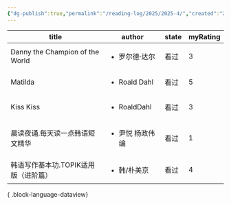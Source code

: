 ```yaml
---
{"dg-publish":true,"permalink":"/reading-log/2025/2025-4/","created":"2025-06-07T13:52:04.708+08:00"}
---
```


| title                           | author                       | state | myRating |
| ------------------------------- | ---------------------------- | ----- | -------- |
| Danny the Champion of the World | <ul><li>罗尔德·达尔</li></ul>     | 看过    | 3        |
| Matilda                         | <ul><li>Roald Dahl</li></ul> | 看过    | 5        |
| Kiss Kiss                       | <ul><li>RoaldDahl</li></ul>  | 看过    | 3        |
| 晨读夜诵.每天读一点韩语短文精华                | <ul><li>尹悦 杨政伟编</li></ul>    | 看过    | 1        |
| 韩语写作基本功.TOPIK适用版（进阶篇）           | <ul><li>韩/朴美京</li></ul>      | 看过    | 4        |

{ .block-language-dataview}